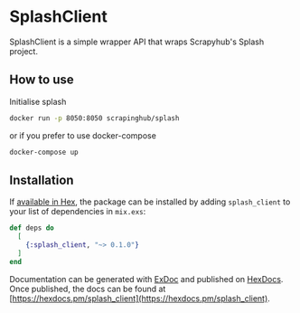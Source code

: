 # SplashClient

SplashClient is a simple wrapper API that wraps Scrapyhub's Splash project.

## How to use

Initialise splash

```bash
docker run -p 8050:8050 scrapinghub/splash
```

or if you prefer to use docker-compose

```bash
docker-compose up
```

## Installation

If [available in Hex](https://hex.pm/docs/publish), the package can be installed
by adding `splash_client` to your list of dependencies in `mix.exs`:

```elixir
def deps do
  [
    {:splash_client, "~> 0.1.0"}
  ]
end
```

Documentation can be generated with [ExDoc](https://github.com/elixir-lang/ex_doc)
and published on [HexDocs](https://hexdocs.pm). Once published, the docs can
be found at [https://hexdocs.pm/splash_client](https://hexdocs.pm/splash_client).

